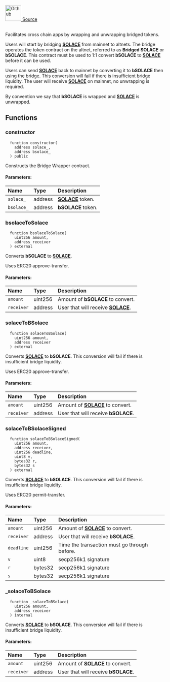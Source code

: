 <a href="https://github.com/solace-fi/solace-core/blob/main/contracts/BridgeWrapper.sol"><img src="/img/github.svg" alt="Github" width="50px"/> Source</a><br/><br/>

Facilitates cross chain apps by wrapping and unwrapping bridged tokens.

Users will start by bridging [**SOLACE**](./SOLACE) from mainnet to altnets. The bridge operates the token contract on the altnet, referred to as **Bridged SOLACE** or **bSOLACE**. This contract must be used to 1:1 convert **bSOLACE** to [**SOLACE**](./SOLACE) before it can be used.

Users can send [**SOLACE**](./SOLACE) back to mainnet by converting it to **bSOLACE** then using the bridge. This conversion will fail if there is insufficient bridge liquidity. The user will receive [**SOLACE**](./SOLACE) on mainnet, no unwrapping is required.

By convention we say that **bSOLACE** is wrapped and [**SOLACE**](./SOLACE) is unwrapped.


## Functions
### constructor
```solidity
  function constructor(
    address solace_,
    address bsolace_
  ) public
```
Constructs the Bridge Wrapper contract.


#### Parameters:
| Name | Type | Description                                                          |
| :--- | :--- | :------------------------------------------------------------------- |
| `solace_` | address | [**SOLACE**](./SOLACE) token. |
| `bsolace_` | address | **bSOLACE** token. |

### bsolaceToSolace
```solidity
  function bsolaceToSolace(
    uint256 amount,
    address receiver
  ) external
```
Converts **bSOLACE** to [**SOLACE**](./SOLACE).

Uses ERC20 approve-transfer.

#### Parameters:
| Name | Type | Description                                                          |
| :--- | :--- | :------------------------------------------------------------------- |
| `amount` | uint256 | Amount of **bSOLACE** to convert. |
| `receiver` | address | User that will receive [**SOLACE**](./SOLACE). |

### solaceToBSolace
```solidity
  function solaceToBSolace(
    uint256 amount,
    address receiver
  ) external
```
Converts [**SOLACE**](./SOLACE) to **bSOLACE**.
This conversion will fail if there is insufficient bridge liquidity.

Uses ERC20 approve-transfer.

#### Parameters:
| Name | Type | Description                                                          |
| :--- | :--- | :------------------------------------------------------------------- |
| `amount` | uint256 | Amount of [**SOLACE**](./SOLACE) to convert. |
| `receiver` | address | User that will receive **bSOLACE**. |

### solaceToBSolaceSigned
```solidity
  function solaceToBSolaceSigned(
    uint256 amount,
    address receiver,
    uint256 deadline,
    uint8 v,
    bytes32 r,
    bytes32 s
  ) external
```
Converts [**SOLACE**](./SOLACE) to **bSOLACE**.
This conversion will fail if there is insufficient bridge liquidity.

Uses ERC20 permit-transfer.

#### Parameters:
| Name | Type | Description                                                          |
| :--- | :--- | :------------------------------------------------------------------- |
| `amount` | uint256 | Amount of [**SOLACE**](./SOLACE) to convert. |
| `receiver` | address | User that will receive **bSOLACE**. |
| `deadline` | uint256 | Time the transaction must go through before. |
| `v` | uint8 | secp256k1 signature |
| `r` | bytes32 | secp256k1 signature |
| `s` | bytes32 | secp256k1 signature |

### _solaceToBSolace
```solidity
  function _solaceToBSolace(
    uint256 amount,
    address receiver
  ) internal
```
Converts [**SOLACE**](./SOLACE) to **bSOLACE**.
This conversion will fail if there is insufficient bridge liquidity.


#### Parameters:
| Name | Type | Description                                                          |
| :--- | :--- | :------------------------------------------------------------------- |
| `amount` | uint256 | Amount of [**SOLACE**](./SOLACE) to convert. |
| `receiver` | address | User that will receive **bSOLACE**. |


